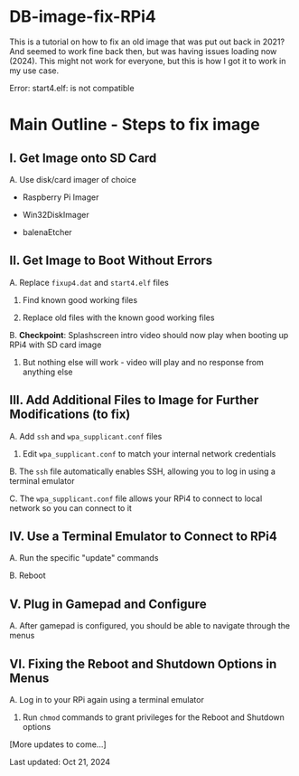 # DB-image-fix-RPi4

This is a tutorial on how to fix an old image that was put out back in 2021? And seemed to work fine back then, but was having issues loading now (2024).  This might not work for everyone, but this is how I got it to work in my use case. 

Error:
start4.elf: is not compatible

# Main Outline - Steps to fix image

## I. Get Image onto SD Card
   A. Use disk/card imager of choice  
   
   - Raspberry Pi Imager  
   
   - Win32DiskImager  
   
   - balenaEtcher  

## II. Get Image to Boot Without Errors
   A. Replace `fixup4.dat` and `start4.elf` files  
   
   1. Find known good working files  
   
   2. Replace old files with the known good working files  
   
   B. **Checkpoint**: Splashscreen intro video should now play when booting up RPi4 with SD card image

   1. But nothing else will work - video will play and no response from anything else

## III. Add Additional Files to Image for Further Modifications (to fix)
   A. Add `ssh` and `wpa_supplicant.conf` files  
   
   1. Edit `wpa_supplicant.conf` to match your internal network credentials  
   
   B. The `ssh` file automatically enables SSH, allowing you to log in using a terminal emulator  

   C. The `wpa_supplicant.conf` file allows your RPi4 to connect to local network so you can connect to it

## IV. Use a Terminal Emulator to Connect to RPi4
   A. Run the specific "update" commands  
   
   B. Reboot  

## V. Plug in Gamepad and Configure
   A. After gamepad is configured, you should be able to navigate through the menus  

## VI. Fixing the Reboot and Shutdown Options in Menus
   A. Log in to your RPi again using a terminal emulator  
   
   1. Run `chmod` commands to grant privileges for the Reboot and Shutdown options  



[More updates to come...] 

Last updated: Oct 21, 2024
